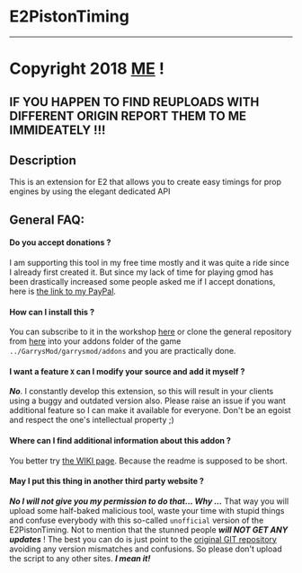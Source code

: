 # E2PistonTiming

---

# Copyright 2018 [ME](http://steamcommunity.com/profiles/76561197988124141) !

## IF YOU HAPPEN TO FIND REUPLOADS WITH DIFFERENT ORIGIN REPORT THEM TO ME IMMIDEATELY !!!

## Description
This is an extension for E2 that allows you to create easy timings for prop engines by
using the elegant dedicated API

## General FAQ:

#### Do you accept donations ?
I am supporting this tool in my free time mostly and it was quite a ride since I already first
created it. But since my lack of time for playing gmod has been drastically increased some
people asked me if I accept donations, here is [the link to my PayPal](https://www.paypal.me/DeyanVasilev).

#### How can I install this ?
You can subscribe to it in the workshop [here](http://steamcommunity.com/sharedfiles/filedetails/?id=1493837859)
or clone the general repository from [here](https://github.com/dvdvideo1234/E2PistonTiming) into your addons
folder of the game `../GarrysMod/garrysmod/addons` and you are practically done.

#### I want a feature `X` can I modify your source and add it myself ?
***No***. I constantly develop this extension, so this will result in your clients
using a buggy and outdated version also. Please raise an issue if you want additional
feature so I can make it available for everyone. Don't be an egoist and respect the
one's intellectual property ;)

#### Where can I find additional information about this addon ?
You better try [the WIKI page](https://github.com/dvdvideo1234/E2PistonTiming/wiki). Because the readme is supposed to be short.

#### May I put this thing in another third party website ?
***No I will not give you my permission to do that... Why ...***
That way you will upload some half-baked malicious tool, waste your time with stupid
things and confuse everybody with this so-called `unofficial` version of the E2PistonTiming.
Not to mention that the stunned people ***will NOT GET ANY updates*** !
The best you can do is just point to the [original GIT repository](https://github.com/dvdvideo1234/E2PistonTiming)
avoiding any version mismatches and confusions. So please don't upload the script to any other sites. ***I mean it!***

